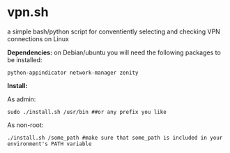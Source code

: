 vpn.sh
======


a simple bash/python script for conventiently selecting and checking VPN connections on Linux

**Dependencies:**
on Debian/ubuntu you will need the following packages to be installed:
		
	python-appindicator network-manager zenity 


**Install:**

As admin:

	sudo ./install.sh /usr/bin ##or any prefix you like
	
	
As non-root:

	./install.sh /some_path #make sure that some_path is included in your environment's PATH variable

